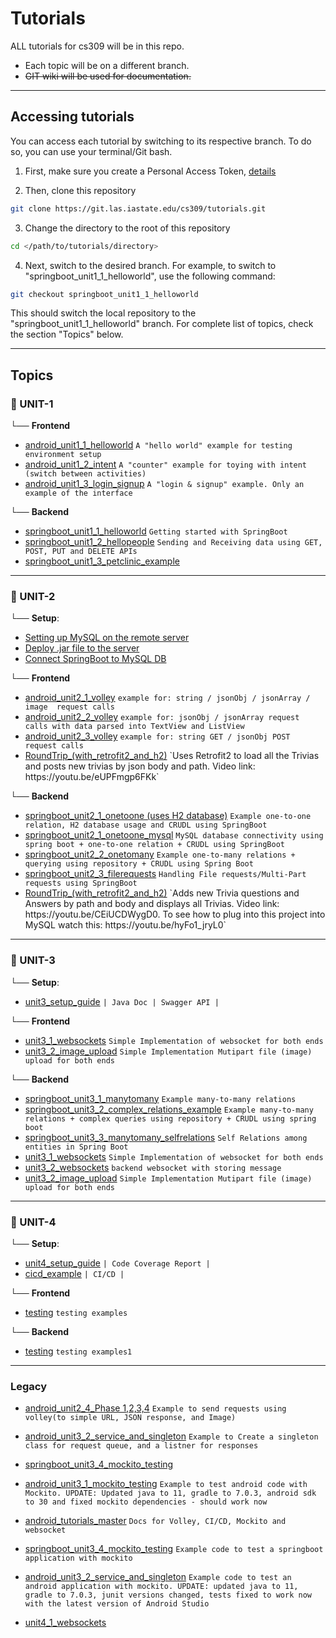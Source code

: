 # Tutorials

ALL tutorials for cs309 will be in this repo.
- Each topic will be on a different branch.
- ~~GIT wiki will be used for documentation.~~

---
## Accessing tutorials 
You can access each tutorial by switching to its respective branch. To do so, you can use your terminal/Git bash. 

1. First, make sure you create a Personal Access Token, [details](https://docs.google.com/document/d/1F9ByRqWt5y2jzo04fn0pHOLoXhgp3EMEtRnIUH3_UhM/edit#heading=h.dvi4on3jn6fo)

2. Then, clone this repository

```bash
git clone https://git.las.iastate.edu/cs309/tutorials.git
```

3. Change the directory to the root of this repository  

```bash
cd </path/to/tutorials/directory>  
```

4. Next, switch to the desired branch. For example, to switch to "springboot_unit1_1_helloworld", use the following command:

```bash
git checkout springboot_unit1_1_helloworld
```

This should switch the local repository to the "springboot_unit1_1_helloworld" branch. For complete list of topics, check the section "Topics" below.

---

## Topics


### :book: UNIT-1

<!-- └── **Setup (TODO)**: 
 * [unit1_setup_guide](https://git.las.iastate.edu/cs309/tutorials/) `| Android Studio | IntelliJ | Postman |`
 -->
└── **Frontend**
* [android_unit1_1_helloworld](https://git.las.iastate.edu/cs309/tutorials/-/tree/android_unit1_1_helloworld) `A "hello world" example for testing environment setup`
* [android_unit1_2_intent](https://git.las.iastate.edu/cs309/tutorials/-/tree/android_unit1_2_intent) `A "counter" example for toying with intent (switch between activities)`
* [android_unit1_3_login_signup](https://git.las.iastate.edu/cs309/tutorials/-/tree/android_unit1_3_login_signup) `A "login & signup" example. Only an example of the interface`

└── **Backend**
*  [springboot_unit1_1_helloworld](https://git.las.iastate.edu/cs309/tutorials/-/tree/springboot_unit1_1_helloworld) `Getting started with SpringBoot`
*  [springboot_unit1_2_hellopeople](https://git.las.iastate.edu/cs309/tutorials/-/tree/springboot_unit1_2_hellopeople) `Sending and Receiving data using GET, POST, PUT and DELETE APIs`
*  [springboot_unit1_3_petclinic_example](https://git.las.iastate.edu/cs309/tutorials/-/tree/springboot_unit1_3_petclinic_example) 

---

### :book: UNIT-2

└── **Setup**: 
 * [Setting up MySQL on the remote server
](https://docs.google.com/presentation/d/1uNB26IgH-g3DP01sUwuyE2eOBe_0C5W9ofvTet5tDDY/edit#slide=id.p1)
 * [Deploy .jar file to the server
](https://docs.google.com/presentation/d/1q5ODoDvphSkqv3GXGv_l2odI9tCJ3ht63SvVQ5pjC3o/edit#slide=id.p1)
 * [Connect SpringBoot to MySQL DB
](https://docs.google.com/presentation/d/1ZqOwobX1qySx1zVxj8a_CAs6RzQY4ygqc9Tl4NDlnh0/edit#slide=id.p)

└── **Frontend**
* [android_unit2_1_volley](https://git.las.iastate.edu/cs309/tutorials/tree/android_unit2_1_volley) `example for: string / jsonObj / jsonArray / image  request calls`
* [android_unit2_2_volley](https://git.las.iastate.edu/cs309/tutorials/tree/android_unit2_2_volley) `example for: jsonObj / jsonArray request calls with data parsed into TextView and ListView`
* [android_unit2_3_volley](https://git.las.iastate.edu/cs309/tutorials/-/tree/android_unit2_3_volley) `example for: string GET / jsonObj POST request calls`
*  [RoundTrip_(with_retrofit2_and_h2)](https://git.las.iastate.edu/cs309/tutorials/-/tree/RoundTrip_(with_retrofit2_and_h2)) `Uses Retrofit2 to load all the Trivias and posts new trivias by json body and path. Video link: https://youtu.be/eUPFmgp6FKk`

└── **Backend**
*  [springboot_unit2_1_onetoone  (uses H2 database)](https://git.las.iastate.edu/cs309/tutorials/-/tree/springboot_unit2_1_onetoone) `Example one-to-one relation, H2 database usage and CRUDL using SpringBoot`
*  [springboot_unit2_1_onetoone_mysql](https://git.las.iastate.edu/cs309/tutorials/-/tree/springboot_unit2_1_onetoone_mysql) `MySQL database connectivity using spring boot + one-to-one relation + CRUDL using SpringBoot`
*  [springboot_unit2_2_onetomany](https://git.las.iastate.edu/cs309/tutorials/-/tree/springboot_unit2_2_onetomany) `Example one-to-many relations + querying using repository + CRUDL using Spring Boot`
*  [springboot_unit2_3_filerequests](https://git.las.iastate.edu/cs309/tutorials/-/tree/springboot_unit2_3_filerequests) `Handling File requests/Multi-Part requests using SpringBoot`
*  [RoundTrip_(with_retrofit2_and_h2)](https://git.las.iastate.edu/cs309/tutorials/-/tree/RoundTrip_(with_retrofit2_and_h2)) `Adds new Trivia questions and Answers by path and body and displays all Trivias. Video link: https://youtu.be/CEiUCDWygD0. To see how to plug into this project into MySQL watch this: https://youtu.be/hyFo1_jryL0`

---

### :book: UNIT-3

└── **Setup**: 
 * [unit3_setup_guide](https://git.las.iastate.edu/cs309/tutorials/-/tree/springboot_unit2_4_swagger_ui) `| Java Doc | Swagger API |`

└── **Frontend**
* [unit3_1_websockets](https://git.las.iastate.edu/cs309/tutorials/-/tree/unit3_1_websockets) `Simple Implementation of websocket for both ends`
* [unit3_2_image_upload](https://git.las.iastate.edu/cs309/tutorials/-/tree/unit3_2_image_handling) `Simple Implementation Mutipart file (image) upload for both ends`


└── **Backend**
*  [springboot_unit3_1_manytomany](https://git.las.iastate.edu/cs309/tutorials/-/tree/springboot_unit3_1_manytomany) `Example many-to-many relations`
*  [springboot_unit3_2_complex_relations_example](https://git.las.iastate.edu/cs309/tutorials/-/tree/springboot_unit3_2_complex_relations_example) `Example many-to-many relations + complex queries using repository + CRUDL using spring boot`
*  [springboot_unit3_3_manytomany_selfrelations](https://git.las.iastate.edu/cs309/tutorials/-/tree/springboot_unit3_3_manytomany_selfrelations) `Self Relations among entities in Spring Boot`
* [unit3_1_websockets](https://git.las.iastate.edu/cs309/tutorials/-/tree/unit3_1_websockets) `Simple Implementation of websocket for both ends`
* [unit3_2_websockets](https://git.las.iastate.edu/cs309/tutorials/-/tree/unit3_2_websockets) `backend websocket with storing message`
* [unit3_2_image_upload](https://git.las.iastate.edu/cs309/tutorials/-/tree/unit3_2_image_handling) `Simple Implementation Mutipart file (image) upload for both ends`

---

### :book: UNIT-4

└── **Setup**: 
*  [unit4_setup_guide](https://git.las.iastate.edu/cs309/tutorials/-/tree/testing) `| Code Coverage Report |`
*  [cicd_example](https://git.las.iastate.edu/cs309/tutorials/-/tree/cicd_example) `| CI/CD |`

└── **Frontend**
* [testing](https://git.las.iastate.edu/cs309/tutorials/tree/testing) `testing examples`

└── **Backend**
*  [testing](https://git.las.iastate.edu/cs309/tutorials/-/tree/testing) `testing examples1`


---

### Legacy
* [android_unit2_4_Phase 1,2,3,4](https://git.las.iastate.edu/cs309/tutorials/tree/android_unit2_4_phases) `Example to send requests using volley(to simple URL, JSON response, and Image)`
* [android_unit3_2_service_and_singleton](https://git.las.iastate.edu/cs309/tutorials/tree/android_unit3_2_service_and_singleton) `Example to Create a singleton class for request queue, and a listner for responses`
*  [springboot_unit3_4_mockito_testing](https://git.las.iastate.edu/cs309/tutorials/-/tree/springboot_unit3_4_mockito_testing)

* [android_unit3_1_mockito_testing](https://git.las.iastate.edu/cs309/tutorials/tree/android_unit3_1_mockito_testing) `Example to test android code with Mockito. UPDATE: Updated java to 11, gradle to 7.0.3, android sdk to 30 and fixed mockito dependencies - should work now`

* [android_tutorials_master](https://git.las.iastate.edu/cs309/tutorials/tree/android_tutorials_master) `Docs for Volley, CI/CD, Mockito and websocket`

*  [springboot_unit3_4_mockito_testing](https://git.las.iastate.edu/cs309/tutorials/tree/springboot_unit3_4_mockito_testing) `Example code to test a springboot application with mockito`
*  [android_unit3_2_service_and_singleton](https://git.las.iastate.edu/cs309/tutorials/tree/android_unit3_2_service_and_singleton) `Example code to test an android application with mockito. UPDATE: updated java to 11, gradle to 7.0.3, junit versions changed, tests fixed to work now with the latest version of Android Studio`
* [unit4_1_websockets](https://git.las.iastate.edu/cs309/tutorials/tree/unit4_1_websockets)
